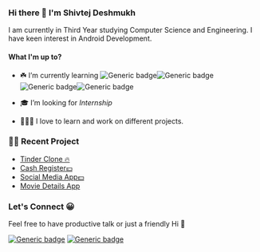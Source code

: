 ### Hi there 👋 I'm Shivtej Deshmukh

I am currently in Third Year studying Computer Science and Engineering. I have keen interest in Android Development.

#### What I'm up to?


- ☘️ I’m currently learning ![Generic badge](https://img.shields.io/badge/Android-black.svg?style=for-the-badge)![Generic badge](https://img.shields.io/badge/Java-orange.svg?style=for-the-badge)![Generic badge](https://img.shields.io/badge/Kotlin-blue.svg?style=for-the-badge)![Generic badge](https://img.shields.io/badge/React-darkgreen.svg?style=for-the-badge)


-  🎓 I’m looking for *Internship*

- 👨🏻‍🔧 I love to learn and work on different projects.

### 👷‍♂️ Recent Project

- [Tinder Clone 🔥](https://github.com/Shivtej28/TinderClone)
- [Cash Register💴](https://github.com/Shivtej28/Cash-Register)
- [Social Media App💵](https://github.com/Shivtej28/Social_app)
- [Movie Details App](https://github.com/Shivtej28/find-movies)

### Let's Connect 😀

Feel free to have productive talk or just a friendly Hi 👋

[![Generic badge](https://img.shields.io/badge/Linkedin-blue.svg?style=for-the-badge)](https://www.linkedin.com/in/shivtej-deshmukh-a62a70194/)
[![Generic badge](https://img.shields.io/badge/Twitter-blue.svg?style=for-the-badge)](https://twitter.com/shivtejhd?s=09)
